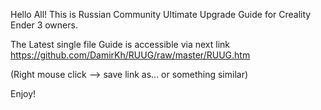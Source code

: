 Hello All!
This is Russian Community Ultimate Upgrade Guide for Creality Ender 3 owners.

The Latest single file Guide is accessible via next link
https://github.com/DamirKh/RUUG/raw/master/RUUG.htm

(Right mouse click --> save link as...  or something similar)

Enjoy!
